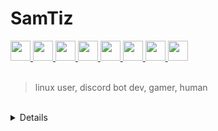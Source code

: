 # SamTiz
<section title="links" id="links">
  <a title="pronouns.page" href="https://pronouns.page/@samtiz">
    <img src="https://pronouns.page/logo/logo-primary.svg" width=32 height=32>
  </a>
  <a title="onlyfans" href="http://onlyfans.samtiz.tk">
    <img src="https://onlyfans.com/favicon.ico" width=32 height=32>
  </a>
  <a title="discord" href="https://discord.gg/VqvHfRBYcu">
    <img src="https://discord.com/assets/847541504914fd33810e70a0ea73177e.ico" width=32 height=32>
  </a>
  <a title="quaver" href="https://quavergame.com/user/293327">
    <img src="https://static.quavergame.com/favicon.ico" width=32 height=32>
  </a>
  <a title="minecraft" href="https://mine.ly/samtiz">
    <img src="https://namemc.com/favicon.ico" width=32 height=32>
  </a>
  
  <a title="osu!" href="https://osu.ppy.sh/users/14505451">
    <img src="https://osu.ppy.sh/favicon.ico" width=32 height=32>
  </a>
  <a title="youtube" href="https://bit.ly/steesyt">
    <img src="https://www.youtube.com/favicon.ico" width=32 height=32>
  </a>
  <a title="twitch" href="https://www.twitch.tv/samtiiz">
    <img src="https://static.twitchcdn.net/assets/favicon-32-e29e246c157142c94346.png" width=32 height=32>
  </a>
</section>
<br>

> linux user, discord bot dev, gamer, human

<br>

<details>
  <a href="https://archlinux.org/download"><s> i u s e a r c h b t w </s></a>
</details>
